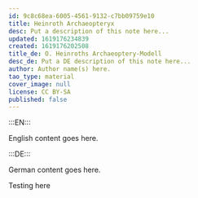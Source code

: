 ```yaml
---
id: 9c8c68ea-6005-4561-9132-c7bb09759e10
title: Heinroth Archaeopteryx
desc: Put a description of this note here...
updated: 1619176234839
created: 1619176202508
title_de: O. Heinroths Archaeoptery-Modell
desc_de: Put a DE description of this note here...
author: Author name(s) here.
tao_type: material
cover_image: null
license: CC BY-SA
published: false
---
```


:::EN:::

English content goes here.

:::DE:::

German content goes here.

Testing here
